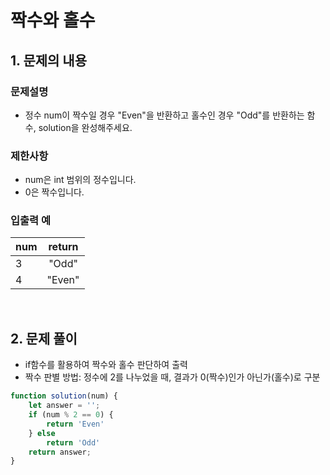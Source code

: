 # 짝수와 홀수

## 1. 문제의 내용

### 문제설명
- 정수 num이 짝수일 경우 "Even"을 반환하고 홀수인 경우 "Odd"를 반환하는 함수, solution을 완성해주세요.

### 제한사항
- num은 int 범위의 정수입니다.
- 0은 짝수입니다.

### 입출력 예
| num | return |
|-----|:------:|
| 3   |  "Odd" |
| 4   | "Even" |

<br>

## 2. 문제 풀이
- if함수를 활용하여 짝수와 홀수 판단하여 출력
- 짝수 판별 방법: 정수에 2를 나누었을 때, 결과가 0(짝수)인가 아닌가(홀수)로 구분

```JavaScript
function solution(num) {   
    let answer = '';
    if (num % 2 == 0) {
        return 'Even'
    } else
        return 'Odd'
    return answer;
}
```
